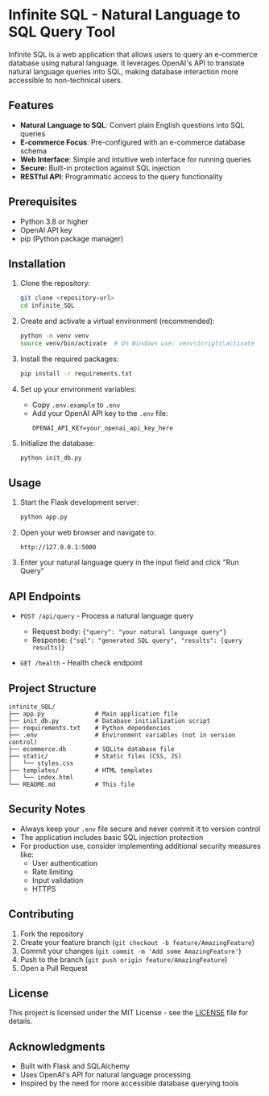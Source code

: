 # Infinite SQL - Natural Language to SQL Query Tool

Infinite SQL is a web application that allows users to query an e-commerce database using natural language. It leverages OpenAI's API to translate natural language queries into SQL, making database interaction more accessible to non-technical users.

## Features

- **Natural Language to SQL**: Convert plain English questions into SQL queries
- **E-commerce Focus**: Pre-configured with an e-commerce database schema
- **Web Interface**: Simple and intuitive web interface for running queries
- **Secure**: Built-in protection against SQL injection
- **RESTful API**: Programmatic access to the query functionality

## Prerequisites

- Python 3.8 or higher
- OpenAI API key
- pip (Python package manager)

## Installation

1. Clone the repository:
   ```bash
   git clone <repository-url>
   cd infinite_SQL
   ```

2. Create and activate a virtual environment (recommended):
   ```bash
   python -m venv venv
   source venv/bin/activate  # On Windows use: venv\Scripts\activate
   ```

3. Install the required packages:
   ```bash
   pip install -r requirements.txt
   ```

4. Set up your environment variables:
   - Copy `.env.example` to `.env`
   - Add your OpenAI API key to the `.env` file:
     ```
     OPENAI_API_KEY=your_openai_api_key_here
     ```

5. Initialize the database:
   ```bash
   python init_db.py
   ```

## Usage

1. Start the Flask development server:
   ```bash
   python app.py
   ```

2. Open your web browser and navigate to:
   ```
   http://127.0.0.1:5000
   ```

3. Enter your natural language query in the input field and click "Run Query"

## API Endpoints

- `POST /api/query` - Process a natural language query
  - Request body: `{"query": "your natural language query"}`
  - Response: `{"sql": "generated SQL query", "results": [query results]}`

- `GET /health` - Health check endpoint

## Project Structure

```
infinite_SQL/
├── app.py              # Main application file
├── init_db.py          # Database initialization script
├── requirements.txt    # Python dependencies
├── .env                # Environment variables (not in version control)
├── ecommerce.db        # SQLite database file
├── static/             # Static files (CSS, JS)
│   └── styles.css
├── templates/          # HTML templates
│   └── index.html
└── README.md           # This file
```

## Security Notes

- Always keep your `.env` file secure and never commit it to version control
- The application includes basic SQL injection protection
- For production use, consider implementing additional security measures like:
  - User authentication
  - Rate limiting
  - Input validation
  - HTTPS

## Contributing

1. Fork the repository
2. Create your feature branch (`git checkout -b feature/AmazingFeature`)
3. Commit your changes (`git commit -m 'Add some AmazingFeature'`)
4. Push to the branch (`git push origin feature/AmazingFeature`)
5. Open a Pull Request

## License

This project is licensed under the MIT License - see the [LICENSE](LICENSE) file for details.

## Acknowledgments

- Built with Flask and SQLAlchemy
- Uses OpenAI's API for natural language processing
- Inspired by the need for more accessible database querying tools
